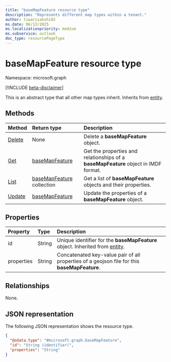```yaml
---
title: "baseMapFeature resource type"
description: "Represents different map types within a tenant."
author: tiwarisakshi02
ms.date: 06/12/2025
ms.localizationpriority: medium
ms.subservice: outlook
doc_type: resourcePageType
---
```


# baseMapFeature resource type

Namespace: microsoft.graph

[!INCLUDE [beta-disclaimer](../../includes/beta-disclaimer.md)]

This is an abstract type that all other map types inherit. 
Inherits from [entity](./entity.md).


## Methods
|Method|Return type|Description|
|:---|:---|:---|
|[Delete](../api/basemapfeature-delete.md)|None|Delete a **baseMapFeature** object.|
|[Get](../api/basemapfeature-get.md)|[baseMapFeature](./basemapfeature.md)|Get the properties and relationships of a **baseMapFeature** object in IMDF format.|
|[List](../api/basemapfeature-list.md)|[baseMapFeature](./basemapfeature.md) collection|Get a list of **baseMapFeature** objects and their properties.|
|[Update](../api/basemapfeature-update.md)|[baseMapFeature](./basemapfeature.md)|Update the properties of a **baseMapFeature** object.|


## Properties
|Property|Type|Description|
|:---|:---|:---|
|id|String|Unique identifier for the **baseMapFeature** object. Inherited from [entity](./entity.md). |
|properties|String|Concatenated key-value pair of all properties of a geojson file for this **baseMapFeature**.|

## Relationships
None.

## JSON representation
The following JSON representation shows the resource type.
<!-- {
  "blockType": "resource",
  "keyProperty": "id",
  "@odata.type": "microsoft.graph.baseMapFeature",
  "baseType": "microsoft.graph.entity",
  "openType": false
}
-->
``` json
{
  "@odata.type": "#microsoft.graph.baseMapFeature",
  "id": "String (identifier)",
  "properties": "String"
}
```

